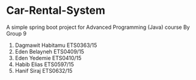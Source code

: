 # Car-Rental-System
A simple spring boot project for Advanced Programming (Java) course By Group 9

1. Dagmawit Habitamu ETS0363/15
2. Eden Belayneh ETS0409/15
3. Eden Yedemie ETS0410/15
4. Habib Elias ETS0597/15
5. Hanif Siraj ETS0632/15
